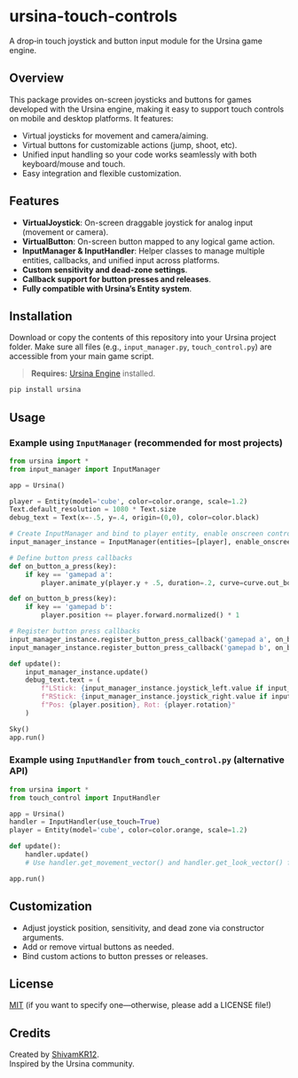 # ursina-touch-controls

A drop‑in touch joystick and button input module for the Ursina game engine.

## Overview

This package provides on-screen joysticks and buttons for games developed with the Ursina engine, making it easy to support touch controls on mobile and desktop platforms. It features:
- Virtual joysticks for movement and camera/aiming.
- Virtual buttons for customizable actions (jump, shoot, etc).
- Unified input handling so your code works seamlessly with both keyboard/mouse and touch.
- Easy integration and flexible customization.

## Features

- **VirtualJoystick**: On-screen draggable joystick for analog input (movement or camera).
- **VirtualButton**: On-screen button mapped to any logical game action.
- **InputManager & InputHandler**: Helper classes to manage multiple entities, callbacks, and unified input across platforms.
- **Custom sensitivity and dead-zone settings**.
- **Callback support for button presses and releases**.
- **Fully compatible with Ursina’s Entity system**.

## Installation

Download or copy the contents of this repository into your Ursina project folder. Make sure all files (e.g., `input_manager.py`, `touch_control.py`) are accessible from your main game script.

> **Requires:** [Ursina Engine](https://www.ursinaengine.org/) installed.

```bash
pip install ursina
```

## Usage

### Example using `InputManager` (recommended for most projects)

```python
from ursina import *
from input_manager import InputManager

app = Ursina()

player = Entity(model='cube', color=color.orange, scale=1.2)
Text.default_resolution = 1080 * Text.size
debug_text = Text(x=-.5, y=.4, origin=(0,0), color=color.black)

# Create InputManager and bind to player entity, enable onscreen controls
input_manager_instance = InputManager(entities=[player], enable_onscreen_controls=True, sensitivity=1.0, dead_zone=0.05)

# Define button press callbacks
def on_button_a_press(key):
    if key == 'gamepad a':
        player.animate_y(player.y + .5, duration=.2, curve=curve.out_bounce)

def on_button_b_press(key):
    if key == 'gamepad b':
        player.position += player.forward.normalized() * 1

# Register button press callbacks
input_manager_instance.register_button_press_callback('gamepad a', on_button_a_press)
input_manager_instance.register_button_press_callback('gamepad b', on_button_b_press)

def update():
    input_manager_instance.update()
    debug_text.text = (
        f"LStick: {input_manager_instance.joystick_left.value if input_manager_instance.joystick_left else 'N/A'}\n"
        f"RStick: {input_manager_instance.joystick_right.value if input_manager_instance.joystick_right else 'N/A'}\n"
        f"Pos: {player.position}, Rot: {player.rotation}"
    )

Sky()
app.run()
```

### Example using `InputHandler` from `touch_control.py` (alternative API)
```python
from ursina import *
from touch_control import InputHandler

app = Ursina()
handler = InputHandler(use_touch=True)
player = Entity(model='cube', color=color.orange, scale=1.2)

def update():
    handler.update()
    # Use handler.get_movement_vector() and handler.get_look_vector() for control

app.run()
```

## Customization

- Adjust joystick position, sensitivity, and dead zone via constructor arguments.
- Add or remove virtual buttons as needed.
- Bind custom actions to button presses or releases.

## License

[MIT](LICENSE) (if you want to specify one—otherwise, please add a LICENSE file!)

## Credits

Created by [ShivamKR12](https://github.com/ShivamKR12).  
Inspired by the Ursina community.
